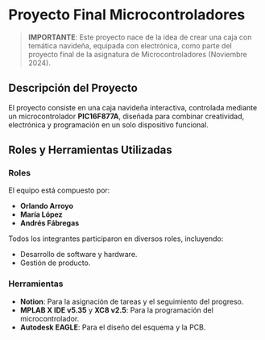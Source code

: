 # Proyecto Final Microcontroladores  

> **IMPORTANTE**: Este proyecto nace de la idea de crear una caja con temática navideña, equipada con electrónica, como parte del proyecto final de la asignatura de Microcontroladores (Noviembre 2024).  

## Descripción del Proyecto  
El proyecto consiste en una caja navideña interactiva, controlada mediante un microcontrolador **PIC16F877A**, diseñada para combinar creatividad, electrónica y programación en un solo dispositivo funcional.  

## Roles y Herramientas Utilizadas  

### Roles  
El equipo está compuesto por:  
- **Orlando Arroyo**  
- **María López**  
- **Andrés Fábregas**  

Todos los integrantes participaron en diversos roles, incluyendo:  
- Desarrollo de software y hardware.  
- Gestión de producto.  
  

### Herramientas  
- **Notion**: Para la asignación de tareas y el seguimiento del progreso.  
- **MPLAB X IDE v5.35** y **XC8 v2.5**: Para la programación del microcontrolador.  
- **Autodesk EAGLE**: Para el diseño del esquema y la PCB.  



